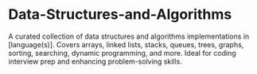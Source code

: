 # Data-Structures-and-Algorithms
A curated collection of data structures and algorithms implementations in [language(s)]. Covers arrays, linked lists, stacks, queues, trees, graphs, sorting, searching, dynamic programming, and more. Ideal for coding interview prep and enhancing problem-solving skills.
